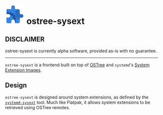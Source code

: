 # <img src="https://raw.githubusercontent.com/thesola10/ostree-sysext/master/.github/icon.svg" width="64"></img> ostree-sysext

## DISCLAIMER

ostree-sysext is currently alpha software, provided as-is with no guarantee.

---

`ostree-sysext` is a frontend built on top of [OSTree](https://github.com/ostreedev/ostree) and `systemd`'s [System Extension Images](https://www.freedesktop.org/software/systemd/man/latest/systemd-sysext.html).

## Design

`ostree-sysext` is designed around system extensions, as defined by the [`systemd-sysext`](https://www.freedesktop.org/software/systemd/man/latest/systemd-sysext.html) tool. Much like Flatpak, it allows system extensions to be retrieved using OSTree remotes.

